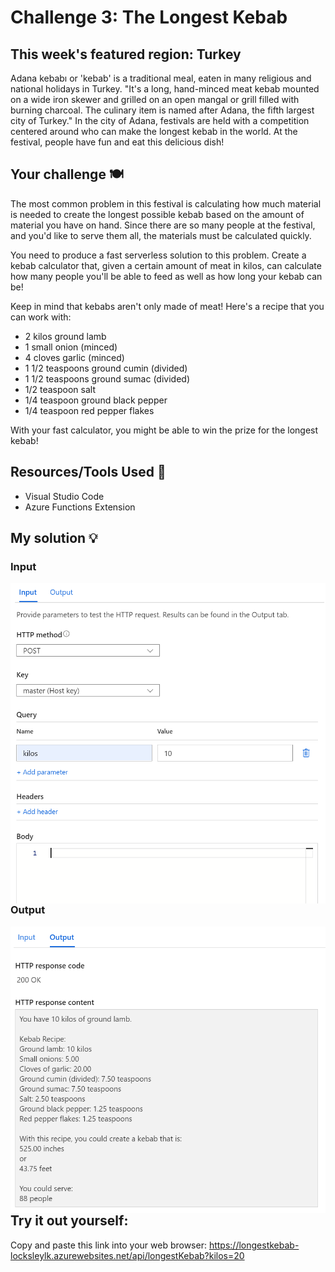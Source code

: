 # Challenge 3: The Longest Kebab

## This week's featured region: Turkey

Adana kebabı or 'kebab' is a traditional meal, eaten in many religious and national holidays in Turkey. "It's a long, hand-minced meat kebab mounted on a wide iron skewer and grilled on an open mangal or grill filled with burning charcoal. The culinary item is named after Adana, the fifth largest city of Turkey." In the city of Adana, festivals are held with a competition centered around who can make the longest kebab in the world. At the festival, people have fun and eat this delicious dish!

## Your challenge 🍽

The most common problem in this festival is calculating how much material is needed to create the longest possible kebab based on the amount of material you have on hand. Since there are so many people at the festival, and you'd like to serve them all, the materials must be calculated quickly.

You need to produce a fast serverless solution to this problem. Create a kebab calculator that, given a certain amount of meat in kilos, can calculate how many people you'll be able to feed as well as how long your kebab can be!

Keep in mind that kebabs aren't only made of meat! Here's a recipe that you can work with:

- 2 kilos ground lamb
- 1 small onion (minced)
- 4 cloves garlic (minced)
- 1 1/2 teaspoons ground cumin (divided)
- 1 1/2 teaspoons ground sumac (divided)
- 1/2 teaspoon salt
- 1/4 teaspoon ground black pepper
- 1/4 teaspoon red pepper flakes

With your fast calculator, you might be able to win the prize for the longest kebab!

## Resources/Tools Used 🚀
- Visual Studio Code
- Azure Functions Extension

## My solution 💡

### Input
<img
  src="photos/input.png"
  alt="Azure Function Input"
  style="float: left; margin-right: 90px;"
/>

### Output
<img
  src="photos/output.png"
  alt="Azure Function Output"
  style="float: left; margin-right: 90px;"
/>

## Try it out yourself:
Copy and paste this link into your web browser: https://longestkebab-locksleylk.azurewebsites.net/api/longestKebab?kilos=20
